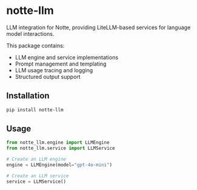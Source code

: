 # notte-llm

LLM integration for Notte, providing LiteLLM-based services for language model interactions.

This package contains:
- LLM engine and service implementations
- Prompt management and templating
- LLM usage tracing and logging
- Structured output support

## Installation

```bash
pip install notte-llm
```

## Usage

```python
from notte_llm.engine import LLMEngine
from notte_llm.service import LLMService

# Create an LLM engine
engine = LLMEngine(model="gpt-4o-mini")

# Create an LLM service
service = LLMService()
```

